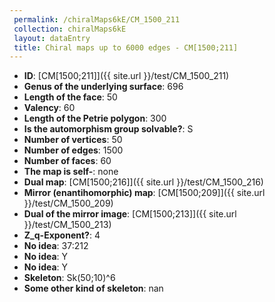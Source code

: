 ```yaml
--- 
 permalink: /chiralMaps6kE/CM_1500_211 
 collection: chiralMaps6kE
 layout: dataEntry
 title: Chiral maps up to 6000 edges - CM[1500;211]
---
```


- **ID**: [CM[1500;211]]({{ site.url }}/test/CM_1500_211)
- **Genus of the underlying surface**: 696
- **Length of the face**: 50
- **Valency**: 60
- **Length of the Petrie polygon**: 300
- **Is the automorphism group solvable?**: S
- **Number of vertices**: 50
- **Number of edges**: 1500
- **Number of faces**: 60
- **The map is self-**: none
- **Dual map**: [CM[1500;216]]({{ site.url }}/test/CM_1500_216)
- **Mirror (enantihomorphic) map**: [CM[1500;209]]({{ site.url }}/test/CM_1500_209)
- **Dual of the mirror image**: [CM[1500;213]]({{ site.url }}/test/CM_1500_213)
- **Z_q-Exponent?**: 4
- **No idea**:  37:212
- **No idea**: Y
- **No idea**: Y
- **Skeleton**: Sk(50;10)^6
- **Some other kind of skeleton**: nan
